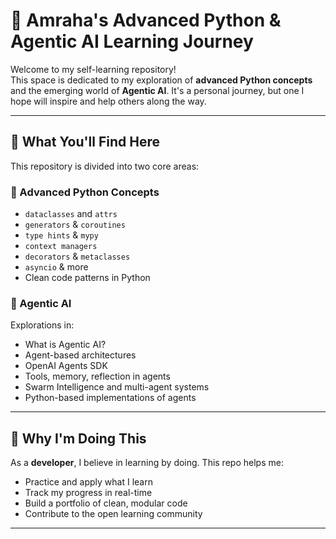 

# 🌷 Amraha's Advanced Python & Agentic AI Learning Journey

Welcome to my self-learning repository!  
This space is dedicated to my exploration of **advanced Python concepts** and the emerging world of **Agentic AI**. It's a personal journey, but one I hope will inspire and help others along the way.

---

## 📍 What You'll Find Here

This repository is divided into two core areas:

### 🐍 Advanced Python Concepts
- `dataclasses` and `attrs`
- `generators` & `coroutines`
- `type hints` & `mypy`
- `context managers`
- `decorators` & `metaclasses`
- `asyncio` & more
- Clean code patterns in Python

### 🤖 Agentic AI
Explorations in:
- What is Agentic AI?
- Agent-based architectures
- OpenAI Agents SDK
- Tools, memory, reflection in agents
- Swarm Intelligence and multi-agent systems
- Python-based implementations of agents

---

## 🌱 Why I'm Doing This

As a **developer**, I believe in learning by doing. This repo helps me:
- Practice and apply what I learn
- Track my progress in real-time
- Build a portfolio of clean, modular code
- Contribute to the open learning community

---


